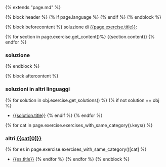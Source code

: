 {% extends "page.md" %}

{% block header %}
{% if page.language %}
{% endif %}
{% endblock %}

{% block beforecontent %}
soluzione di [{{page.exercise.title}}](/{{page.exercise.slug()}}):

{% for section in page.exercise.get_content()%}
{{section.content}}
{% endfor %}
### soluzione
{% endblock %}

{% block aftercontent %}

### soluzioni in altri linguaggi

{% for solution in obj.exercise.get_solutions() %}
{% if not solution == obj %}
*	[{{solution.title}}](/{{solution.slug()}})
{% endif %}
{% endfor %}


{% for cat in page.exercise.exercises_with_same_category().keys() %}
### altri [{{cat[0]}}](/category/{{cat[1]}})
{% for es in page.exercise.exercises_with_same_category()[cat] %}
* [{{es.title}}](/{{es.slug()}})
{% endfor %}
{% endfor %}
{% endblock %}
